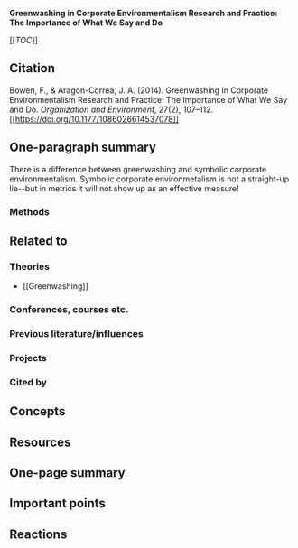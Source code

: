 **Greenwashing in Corporate Environmentalism Research and Practice: The Importance of What We Say and Do**

[[_TOC_]]

## Citation

Bowen, F., & Aragon-Correa, J. A. (2014). Greenwashing in Corporate Environmentalism Research and Practice: The Importance of What We Say and Do. *Organization and Environment*, 27(2), 107–112. [[https://doi.org/10.1177/1086026614537078]]

## One-paragraph summary

There is a difference between greenwashing and symbolic corporate environmentalism. Symbolic corporate environmetalism is not a straight-up lie--but in metrics it will not show up as an effective measure!

### Methods

## Related to

### Theories
* [[Greenwashing]]

### Conferences, courses etc.

### Previous literature/influences

### Projects

### Cited by

## Concepts

## Resources

## One-page summary

## Important points

## Reactions